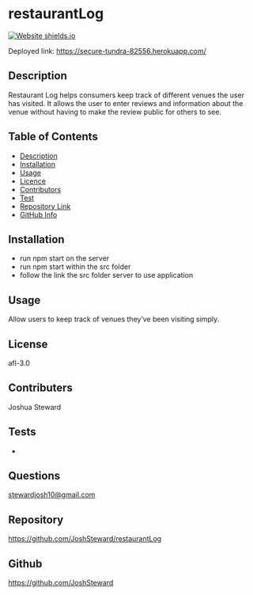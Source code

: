 # restaurantLog


[![Website shields.io](https://img.shields.io/website-up-down-green-red/http/shields.io.svg)](http://shields.io/)

Deployed link: 
https://secure-tundra-82556.herokuapp.com/


## Description ##
Restaurant Log helps consumers keep track of different venues the user has visited. It allows the user to enter reviews and information about the venue without having to make the review public for others to see. 


## Table of Contents 

- [Description](#Description)
- [Installation](#Installation)
- [Usage](#Usage)
- [Licence](#Licence)
- [Contributors](#Contributors)
- [Test](#Test)
- [Repository Link](#Repository)
- [GitHub Info](#GitHub) 

## Installation

 - run npm start on the server
 - run npm start within the src folder 
 - follow the link the src folder server to use application

## Usage 

Allow users to keep track of venues they’ve been visiting simply. 

## License 

afl-3.0

## Contributers 

Joshua Steward

## Tests

- 

## Questions

stewardjosh10@gmail.com

## Repository 

https://github.com/JoshSteward/restaurantLog
<br>

## Github

https://github.com/JoshSteward
